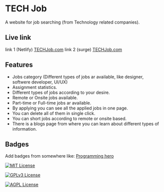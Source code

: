 # TECH Job

A website for job searching (from Technology related companies).

## Live link

link 1 (Netlify)
[TECHJob.com](https://clever-granita-57deab.netlify.app/)
link 2 (surge)
[TECHJob.com](needy-request.surge.sh)

## Features

- Jobs category (Different types of jobs ar available, like designer, softwere developer, UI/UX)
- Assignment statistics.
- Different types of jobs according to your desire.
- Remote or Onsite jobs available.
- Part-time or Full-time jobs ar available.
- By applying you can see all the applied jobs in one page.
- You can delete all of them in single click.
- You can short jobs according to remote or onsite based.
- There is a blogs page from where you can learn about different types of information.

## Badges

Add badges from somewhere like: [Programming hero](https://web.programming-hero.com/home//)

[![MIT License](https://img.shields.io/badge/License-MIT-green.svg)](https://choosealicense.com/licenses/mit/)

[![GPLv3 License](https://img.shields.io/badge/License-GPL%20v3-yellow.svg)](https://opensource.org/licenses/)

[![AGPL License](https://img.shields.io/badge/license-AGPL-blue.svg)](http://www.gnu.org/licenses/agpl-3.0)
